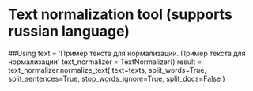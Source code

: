 # Text normalization tool (supports russian language)

##Using
    text = 'Пример текста для нормализации. Пример текста для нормализации'
    text_normalizer = TextNormalizer()
    result = text_normalizer.normalize_text(
        text=texts, 
        split_words=True, 
        split_sentences=True, 
        stop_words_ignore=True, 
        split_docs=False
    )
